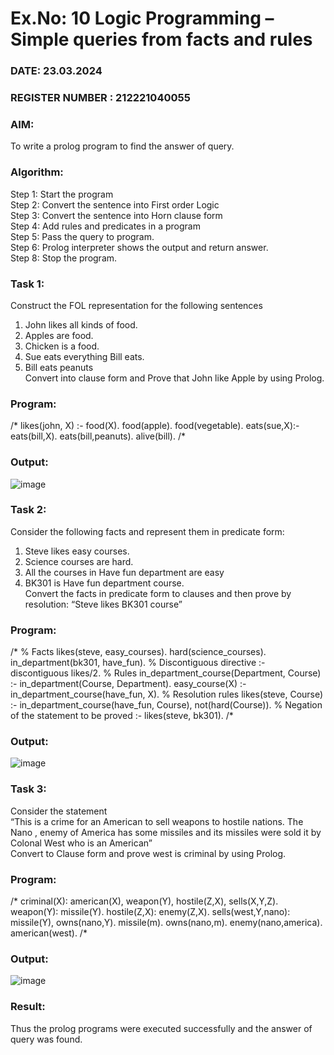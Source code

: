 # Ex.No: 10  Logic Programming –  Simple queries from facts and rules
### DATE: 23.03.2024                                                                          
### REGISTER NUMBER : 212221040055
### AIM: 
To write a prolog program to find the answer of query. 
###  Algorithm:
 Step 1: Start the program <br> 
 Step 2: Convert the sentence into First order Logic  <br> 
 Step 3:  Convert the sentence into Horn clause form  <br> 
 Step 4: Add rules and predicates in a program   <br> 
 Step 5:  Pass the query to program. <br> 
 Step 6: Prolog interpreter shows the output and return answer. <br> 
 Step 8:  Stop the program.
 ### Task 1:
Construct the FOL representation for the following sentences <br> 
1.	John likes all kinds of food.  <br> 
2.	Apples are food.  <br> 
3.	Chicken is a food.  <br> 
4.	Sue eats everything Bill eats. <br> 
5.	 Bill eats peanuts  <br> 
   Convert into clause form and Prove that John like Apple by using Prolog. <br> 
### Program:
 /*
 likes(john, X) :- 
food(X).
 food(apple).
 food(vegetable).
 eats(sue,X):-eats(bill,X).
 eats(bill,peanuts).
 alive(bill).
 /*
### Output:
 ![image](https://github.com/Hemavathi131/AI_Lab_2023-24/assets/128135323/651bd1c3-6ddc-4b86-b391-42acdc395401)

### Task 2:
Consider the following facts and represent them in predicate form: <br>              
1.	Steve likes easy courses. <br> 
2.	Science courses are hard. <br> 
3. All the courses in Have fun department are easy <br> 
4. BK301 is Have fun department course.<br> 
Convert the facts in predicate form to clauses and then prove by resolution: “Steve likes BK301 course”<br> 

### Program:
/*
 % Facts
 likes(steve, easy_courses).
 hard(science_courses).
 in_department(bk301, have_fun).
 % Discontiguous directive
 :- discontiguous likes/2.
 % Rules
 in_department_course(Department, Course) :- in_department(Course, Department).
 easy_course(X) :- in_department_course(have_fun, X).
 % Resolution rules
 likes(steve, Course) :- in_department_course(have_fun, Course), not(hard(Course)).
 % Negation of the statement to be proved
 :- likes(steve, bk301).
 /*
### Output:
![image](https://github.com/Hemavathi131/AI_Lab_2023-24/assets/128135323/38e1964d-a496-42ed-949c-e349f0c8c253)

### Task 3:
Consider the statement <br> 
“This is a crime for an American to sell weapons to hostile nations. The Nano , enemy of America has some missiles and its missiles were sold it by Colonal West who is an American” <br> 
Convert to Clause form and prove west is criminal by using Prolog.<br> 
### Program:
/*
criminal(X):
american(X),
 weapon(Y),
 hostile(Z,X),
 sells(X,Y,Z).
 weapon(Y):
missile(Y).
 hostile(Z,X):
enemy(Z,X).
 sells(west,Y,nano):
missile(Y),
 owns(nano,Y).
 missile(m).
 owns(nano,m).
 enemy(nano,america).
 american(west).
 /*

### Output:
![image](https://github.com/Hemavathi131/AI_Lab_2023-24/assets/128135323/06198b8a-b627-4ad3-b226-a12c7e8107f5)

### Result:
Thus the prolog programs were executed successfully and the answer of query was found.
